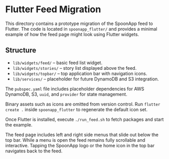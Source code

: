 # Flutter Feed Migration

This directory contains a prototype migration of the SpoonApp feed to Flutter. The code is located in `spoonapp_flutter/` and provides a minimal example of how the feed page might look using Flutter widgets.

## Structure

- `lib/widgets/feed/` – basic feed list widget.
- `lib/widgets/stories/` – story list displayed above the feed.
- `lib/widgets/topbar/` – top application bar with navigation icons.
- `lib/services/` – placeholder for future DynamoDB and S3 integration.

The `pubspec.yaml` file includes placeholder dependencies for AWS DynamoDB, S3, `uuid`, and `provider` for state management.

Binary assets such as icons are omitted from version control. Run `flutter create .` inside
`spoonapp_flutter` to regenerate the default icon set.

Once Flutter is installed, execute `./run_feed.sh` to fetch packages and start the example.

The feed page includes left and right side menus that slide out below the top bar. While a menu is open the feed remains fully scrollable and interactive.
Tapping the SpoonApp logo or the home icon in the top bar navigates back to the feed.
